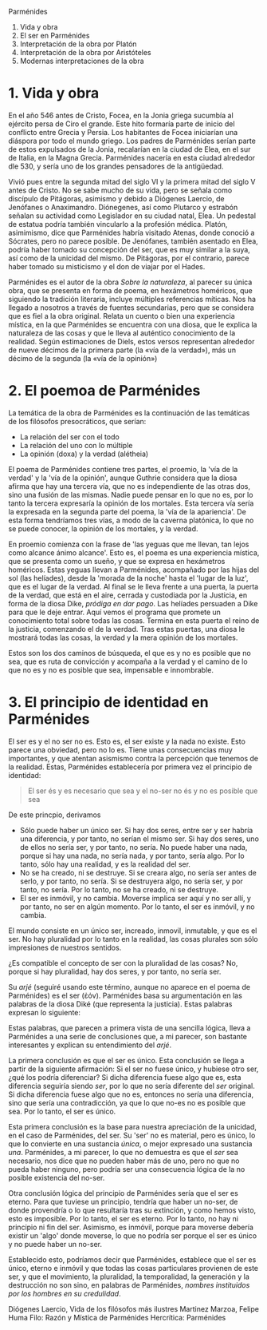 Parménides

1. Vida y obra
2. El ser en Parménides
3. Interpretación de la obra por Platón
4. Interpretación de la obra por Aristóteles
5. Modernas interpretaciones de la obra

# 1. Vida y obra

En el año 546 antes de Cristo, Focea, en la Jonia griega sucumbía al ejército persa de Ciro el grande. Este hito formaría parte de inicio del conflicto entre Grecia y Persia. Los habitantes de Focea iniciarían una diáspora por todo el mundo griego. Los padres de Parménides serían parte de estos expulsados de la Jonia, recalarían en la ciudad de Elea, en el sur de Italia, en la Magna Grecia. Parménides nacería en esta ciudad alrededor dle 530, y sería uno de los grandes pensadores de la antigüedad. 

Vivió pues entre la segunda mitad del siglo VI y la primera mitad del siglo V antes de Cristo. No se sabe mucho de su vida, pero se señala como discípulo de Pitágoras, asimismo y debido a Diógenes Laercio, de Jenófanes o Anaximandro. Diónegenes, así como Plutarco y estrabón señalan su actividad como Legislador en su ciudad natal, Elea. Un pedestal de estatua podría también vincularlo a la profesión médica. Platón, asimimismo, dice que Parménides habría visitado Atenas, donde conoció a Sócrates, pero no parece posible. De Jenófanes, también asentado en Elea, podría haber tomado su concepción del ser, que es muy similar a la suya, así como de la unicidad del mismo. De Pitágoras, por el contrario, parece haber tomado su misticismo y el don de viajar por el Hades.

Parménides es el autor de la obra *Sobre la naturaleza*, al parecer su única obra,  que se presenta en forma de poema, en hexámetros homéricos, que siguiendo la tradición literaria, incluye múltiples referencias míticas. Nos ha llegado a nosotros a través de fuentes secundarias, pero que se considera que es fiel a la obra original. Relata un cuento o bien una experiencia mística, en la que Parménides se encuentra con una diosa, que le explica la naturaleza de las cosas y que le lleva al auténtico conocimiento de la realidad. Según estimaciones de Diels, estos versos representan alrededor de nueve décimos de la primera parte (la «vía de la verdad»), más un décimo de la segunda (la «vía de la opinión»)

# 2. El poemoa de Parménides

La temática de la obra de Parménides es la continuación de las temáticas de los filósofos presocráticos, que serían: 
- La relación del ser con el todo
- La relación del uno con lo múltiple
- La opinión (doxa) y la verdad (alétheia)

El poema de Parménides contiene tres partes, el proemio, la 'vía de la verdad' y la 'vía de la opinión', aunque Guthrie considera que la diosa afirma que hay una tercera vía, que no es independiente de las otras dos, sino una fusión de las mismas. Nadie puede pensar en lo que no es, por lo tanto la tercera expresaría la opinión de los mortales. Esta tercera vía sería la expresada en la segunda parte del poema, la 'vía de la apariencia'. De esta forma tendríamos tres vías, a modo de la caverna platónica, lo que no se puede conocer, la opinión de los mortales, y la verdad.

En proemio comienza con la frase de 'las yeguas que me llevan, tan lejos como alcance ánimo alcance'. Esto es, el poema es una experiencia mística, que se presenta como un sueño, y que se expresa en hexámetros homéricos. Estas yeguas llevan a Parménides, acompañado por las hijas del sol (las helíades), desde la 'morada de la noche' hasta el 'lugar de la luz', que es el lugar de la verdad. Al final se le lleva frente a una puerta, la puerta de la verdad, que está en el aire, cerrada y custodiada por la Justicia, en forma de la diosa Dike, *pródiga en dar pago*. Las helíades persuaden a Dike para que le deje entrar. Aquí vemos el programa que promete un conocimiento total sobre todas las cosas. Termina en esta puerta el reino de la justicia, comenzando el de la verdad. Tras estas puertas, una diosa le mostrará todas las cosas, la verdad y la mera opinión de los mortales. 

Estos son los dos caminos de búsqueda, el que es y no es posible que no sea, que es ruta de convicción y acompaña a la verdad y el camino de lo que no es y no es posible que sea, impensable e innombrable. 

# 3. El principio de identidad en Parménides

El ser es y el no ser no es. Esto es, el ser existe y la nada no existe. Esto parece una obviedad, pero no lo es. Tiene unas consecuencias muy importantes, y que atentan asismismo contra la percepción que tenemos de la realidad. Estas, Parménides establecería por primera vez el principio de identidad: 

> El ser és y es necesario que sea y el no-ser no és y no es posible que sea

De este princpio, derivamos 

- Sólo puede haber un único ser. Si hay dos seres, entre ser y ser habría una diferencia, y por tanto, no serían el mismo ser. Si hay dos seres, uno de ellos no sería ser, y por tanto, no sería. No puede haber una nada, porque si hay una nada, no sería nada, y por tanto, sería algo. Por lo tanto, sólo hay una realidad, y es la realidad del ser.
- No se ha creado, ni se destruye. Si se creara algo, no sería ser antes de serlo, y por tanto, no sería. Si se destruyera algo, no sería ser, y por tanto, no sería. Por lo tanto, no se ha creado, ni se destruye.
- El ser es inmóvil, y no cambia. Moverse implica ser aquí y no ser allí, y por tanto, no ser en algún momento. Por lo tanto, el ser es inmóvil, y no cambia.

El mundo consiste en un único ser, increado, inmovil, inmutable, y que es el ser. No hay pluralidad por lo tanto en la realidad, las cosas plurales son sólo impresiones de nuestros sentidos. 

¿Es compatible el concepto de ser con la pluralidad de las cosas? No, porque si hay pluralidad, hay dos seres, y por tanto, no sería ser.

Su *arjé* (seguiré usando este término, aunque no aparece en el poema de Parménides) es el ser (ἐόν). Parménides basa su argumentación en las palabras de la diosa Diké (que representa la justicia). Estas palabras expresan lo siguiente:


Estas palabras, que parecen a primera vista de una sencilla lógica, lleva a Parménides a una serie de conclusiones que, a mi parecer, son bastante interesantes y explican su entendimiento del *arjé*.

La primera conclusión es que el ser es único. Esta conclusión se llega a partir de la siguiente afirmación: Si el ser no fuese único, y hubiese otro ser, ¿qué los podría diferenciar? Si dicha diferencia fuese algo que es, esta diferencia seguiría siendo *ser*, por lo que no sería diferente del *ser* original. Si dicha diferencia fuese algo que no es, entonces no sería una diferencia, sino que sería una contradicción, ya que lo que no-es no es posible que sea. Por lo tanto, el ser es único.

Esta primera conclusión es la base para nuestra apreciación de la unicidad, en el caso de Parménides, del ser. Su 'ser' no es material, pero es único, lo que lo convierte en una sustancia *única*, o mejor expresado una sustancia *una*. Parménides, a mi parecer, lo que no demuestra es que el *ser* sea necesario, nos dice que no pueden haber más de uno, pero no que no pueda haber ninguno, pero podría ser una consecuencia lógica de la no posible existencia del no-ser.

Otra conclusión lógica del principio de Parménides sería que el ser es eterno. Para que tuviese un principio, tendría que haber un no-ser, de donde provendría o lo que resultaría tras su extinción, y como hemos visto, esto es imposible. Por lo tanto, el ser es eterno. Por lo tanto, no hay ni principio ni fin del ser. Asimismo, es inmóvil, porque para moverse debería existir un 'algo' donde moverse, lo que no podría ser porque el ser es único y no puede haber un no-ser.

Establecido esto, podríamos decir que Parménides, establece que el ser es único, eterno e inmóvil y que todas las cosas particulares provienen de este ser, y que el movimiento, la pluralidad, la temporalidad, la generación y la destrucción no son sino, en palabras de Parménides, *nombres instituidos por los hombres en su credulidad*. 


Diógenes Laercio, Vida de los filósofos más ilustres 
Martinez Marzoa, Felipe
Huma Filo: Razón y Mística de Parménides
Hercrítica: Parménides

